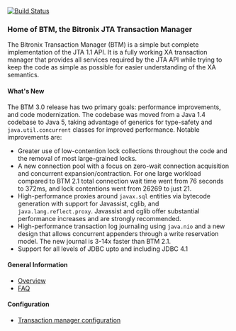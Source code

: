 [![Build Status](https://www.travis-ci.org/bitronix/btm.png?branch=master)](https://www.travis-ci.org/bitronix/btm)

### Home of BTM, the Bitronix JTA Transaction Manager ###

The Bitronix Transaction Manager (BTM) is a simple but complete implementation of the JTA 1.1 API. It is a fully 
working XA transaction manager that provides all services required by the JTA API while trying to keep the code 
as simple as possible for easier understanding of the XA semantics.

#### What's New ####
The BTM 3.0 release has two primary goals: performance improvements, and code modernization.  The codebase was moved from
a Java 1.4 codebase to Java 5, taking advantage of generics for type-safety and `java.util.concurrent` classes for improved
performance.  Notable improvements are:
* Greater use of low-contention lock collections throughout the code and the removal of most large-grained locks.
* A new connection pool with a focus on zero-wait connection acquisition and concurrent expansion/contraction. For one large
workload compared to BTM 2.1 total connection wait time went from 76 seconds to 372ms, and lock contentions went from 26269
to just 21.
* High-performance proxies around `javax.sql` entities via bytecode generation with support for Javassist, cglib, and 
`java.lang.reflect.proxy`.  Javassist and cglib offer substantial performance increases and are strongly recommended.
* High-performance transaction log journaling using `java.nio` and a new design that allows concurrent appenders through a 
write reservation model.  The new journal is 3-14x faster than BTM 2.1.
* Support for all levels of JDBC upto and including JDBC 4.1

#### General Information ####
* [Overview](https://github.com/bitronix/btm/wiki/Overview)
* [FAQ](https://github.com/bitronix/btm/wiki/FAQ)

#### Configuration ####
* [Transaction manager configuration](https://github.com/bitronix/btm/wiki/Transaction-manager-configuration)
